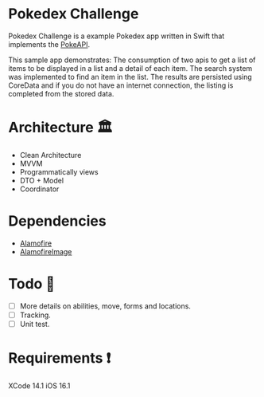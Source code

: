 # Pokedex Challenge
Pokedex Challenge is a example Pokedex app written in Swift that implements the [PokeAPI](https://pokeapi.co).  

This sample app demonstrates:
The consumption of two apis to get a list of items to be displayed in a list and a detail of each item.
The search system was implemented to find an item in the list.
The results are persisted using CoreData and if you do not have an internet connection, the listing is completed from the stored data.

# Architecture 🏛
- Clean Architecture
- MVVM
- Programmatically views
- DTO + Model
- Coordinator

# Dependencies 
- [Alamofire](https://github.com/Alamofire/Alamofire)
- [AlamofireImage](https://github.com/Alamofire/AlamofireImage)

# Todo 📝
- [ ] More details on abilities, move, forms and locations.
- [ ] Tracking.
- [ ] Unit test.

# Requirements ❗️
XCode 14.1
iOS 16.1
